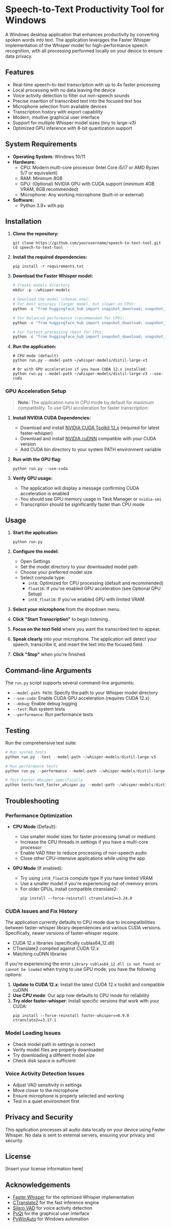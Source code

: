 # Speech-to-Text Productivity Tool for Windows

A Windows desktop application that enhances productivity by converting spoken words into text. The application leverages the Faster Whisper implementation of the Whisper model for high-performance speech recognition, with all processing performed locally on your device to ensure data privacy.

## Features

- Real-time speech-to-text transcription with up to 4x faster processing
- Local processing with no data leaving the device
- Voice activity detection to filter out non-speech sounds
- Precise insertion of transcribed text into the focused text box
- Microphone selection from available devices
- Transcription history with export capability
- Modern, intuitive graphical user interface
- Support for multiple Whisper model sizes (tiny to large-v3)
- Optimized GPU inference with 8-bit quantization support

## System Requirements

- **Operating System:** Windows 10/11
- **Hardware:** 
  - CPU: Modern multi-core processor (Intel Core i5/i7 or AMD Ryzen 5/7 or equivalent)
  - RAM: Minimum 8GB
  - GPU: (Optional) NVIDIA GPU with CUDA support (minimum 4GB VRAM, 8GB recommended)
  - Microphone: Any working microphone (built-in or external)
- **Software:**
  - Python 3.9+ with pip

## Installation

1. **Clone the repository:**
   ```
   git clone https://github.com/yourusername/speech-to-text-tool.git
   cd speech-to-text-tool
   ```

2. **Install the required dependencies:**
   ```
   pip install -r requirements.txt
   ```

3. **Download the Faster Whisper model:**
   ```powershell
   # Create models directory
   mkdir -p ~/whisper-models
   
   # Download the model (choose one):
   # For best accuracy (larger model, but slower on CPU):
   python -c "from huggingface_hub import snapshot_download; snapshot_download(repo_id='distil-whisper/distil-large-v3', local_dir='~/whisper-models/distil-large-v3', local_dir_use_symlinks=False)"
   
   # For balanced performance (recommended for CPU):
   python -c "from huggingface_hub import snapshot_download; snapshot_download(repo_id='Systran/faster-whisper-medium', local_dir='~/whisper-models/medium', local_dir_use_symlinks=False)"
   
   # For fastest processing (best for CPU):
   python -c "from huggingface_hub import snapshot_download; snapshot_download(repo_id='Systran/faster-whisper-small', local_dir='~/whisper-models/small', local_dir_use_symlinks=False)"
   ```

4. **Run the application:**
   ```
   # CPU mode (default)
   python run.py --model-path ~/whisper-models/distil-large-v3
   
   # Or with GPU acceleration if you have CUDA 12.x installed:
   python run.py --model-path ~/whisper-models/distil-large-v3 --use-cuda
   ```

### GPU Acceleration Setup

> **Note:** The application runs in CPU mode by default for maximum compatibility. To use GPU acceleration for faster transcription:

1. **Install NVIDIA CUDA Dependencies:**
   - Download and install [NVIDIA CUDA Toolkit 12.x](https://developer.nvidia.com/cuda-downloads) (required for latest faster-whisper)
   - Download and install [NVIDIA cuDNN](https://developer.nvidia.com/cudnn) compatible with your CUDA version
   - Add CUDA bin directory to your system PATH environment variable

2. **Run with the GPU flag:**
   ```
   python run.py --use-cuda
   ```
   
3. **Verify GPU usage:**
   - The application will display a message confirming CUDA acceleration is enabled
   - You should see GPU memory usage in Task Manager or `nvidia-smi`
   - Transcription should be significantly faster than CPU mode

## Usage

1. **Start the application:**
   ```
   python run.py
   ```

2. **Configure the model:**
   - Open Settings
   - Set the model directory to your downloaded model path
   - Choose your preferred model size
   - Select compute type:
     - `int8`: Optimized for CPU processing (default and recommended)
     - `float16`: If you've enabled GPU acceleration (see Optional GPU Setup)
     - `int8_float16`: If you've enabled GPU with limited VRAM

3. **Select your microphone** from the dropdown menu.

4. **Click "Start Transcription"** to begin listening.

5. **Focus on the text field** where you want the transcribed text to appear.

6. **Speak clearly** into your microphone. The application will detect your speech, transcribe it, and insert the text into the focused field.

7. **Click "Stop"** when you're finished.

## Command-line Arguments

The `run.py` script supports several command-line arguments:

- `--model-path PATH`: Specify the path to your Whisper model directory
- `--use-cuda`: Enable CUDA GPU acceleration (requires CUDA 12.x)
- `--debug`: Enable debug logging
- `--test`: Run system tests
- `--performance`: Run performance tests

## Testing

Run the comprehensive test suite:
```powershell
# Run system tests
python run.py --test --model-path ~/whisper-models/distil-large-v3

# Run performance tests
python run.py --performance --model-path ~/whisper-models/distil-large-v3

# Test Faster Whisper specifically
python tests/test_faster_whisper.py --model-path ~/whisper-models/distil-large-v3  #--audio-file path/to/test.mp3
```

## Troubleshooting

### Performance Optimization

- **CPU Mode** (Default):
  - Use smaller model sizes for faster processing (small or medium)
  - Increase the CPU threads in settings if you have a multi-core processor
  - Enable VAD filter to reduce processing of non-speech audio
  - Close other CPU-intensive applications while using the app

- **GPU Mode** (If enabled):
  - Try using `int8_float16` compute type if you have limited VRAM
  - Use a smaller model if you're experiencing out-of-memory errors
  - For older GPUs, install compatible ctranslate2:
    ```
    pip install --force-reinstall ctranslate2==3.24.0
    ```

### CUDA Issues and Fix History

The application currently defaults to CPU mode due to incompatibilities between faster-whisper library dependencies and various CUDA versions. Specifically, newer versions of faster-whisper require:

- CUDA 12.x libraries (specifically cublas64_12.dll)
- CTranslate2 compiled against CUDA 12.x
- Matching cuDNN libraries

If you're experiencing the error `Library cublas64_12.dll is not found or cannot be loaded` when trying to use GPU mode, you have the following options:

1. **Update to CUDA 12.x**: Install the latest CUDA 12.x toolkit and compatible cuDNN
2. **Use CPU mode**: Our app now defaults to CPU mode for reliability
3. **Try older faster-whisper**: Install specific versions that work with your CUDA:
   ```
   pip install --force-reinstall faster-whisper==0.9.0 ctranslate2==3.17.1
   ```

### Model Loading Issues

- Check model path in settings is correct
- Verify model files are properly downloaded
- Try downloading a different model size
- Check disk space is sufficient

### Voice Activity Detection Issues

- Adjust VAD sensitivity in settings
- Move closer to the microphone
- Ensure microphone is properly selected and working
- Test in a quiet environment first

## Privacy and Security

This application processes all audio data locally on your device using Faster Whisper. No data is sent to external servers, ensuring your privacy and security.

## License

[Insert your license information here]

## Acknowledgements

- [Faster Whisper](https://github.com/SYSTRAN/faster-whisper) for the optimized Whisper implementation
- [CTranslate2](https://github.com/OpenNMT/CTranslate2) for the fast inference engine
- [Silero VAD](https://github.com/snakers4/silero-vad) for voice activity detection
- [PyQt](https://www.riverbankcomputing.com/software/pyqt/) for the graphical user interface
- [PyWinAuto](https://github.com/pywinauto/pywinauto) for Windows automation 